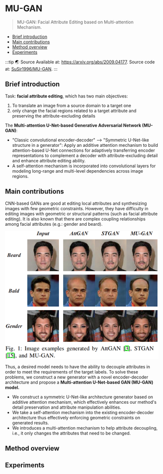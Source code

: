 # MU-GAN

> MU-GAN: Facial Attribute Editing based on Multi-attention Mechanism.

- [Brief introduction](#brief-introduction)
- [Main contributions](#main-contributions)
- [Method overview](#method-overview)
- [Experiments](#experiments)

:::tip 🌏 Source
Available at: <https://arxiv.org/abs/2009.04177>. Source code at: [SuSir1996/MU-GAN](https://github.com/SuSir1996/MU-GAN).
:::

## Brief introduction

Task: **facial attribute editing**, which has two main objectives:

1. To translate an image from a source domain to a target one
2. only change the facial regions related to a target attribute and preserving the attribute-excluding details

The **Multi-attention U-Net-based Generative Adversarial Network (MU-GAN)**:

- "Classic convolutional encoder-decoder" --> "Symmetric U-Net-like structure in a generator": Apply an additive attention mechanism to build attention-based U-Net connections for adaptively transferring encoder representations to complement a decoder with attribute-excluding detail and enhance attribute editing ability.
- A self-attention mechanism is incorporated into convolutional layers for modeling long-range and multi-level dependencies across image regions.

## Main contributions

CNN-based GANs are good at editing local attributes and synthesizing images with few geometric constraints. However, they have difficulty in editing images with geometric or structural patterns (such as facial attribute editing). It is also known that there are complex coupling relationships among facial attributes (e.g.: gender and beard).

![](./assets/2020-09-14-18-51-47.png)

Thus, a desired model needs to have the ability to decouple attributes in order to meet the requirements of the target labels. To solve these problems, we construct a new generator with a novel encoder-decoder architecture and propose a **Multi-attention U-Net-based GAN (MU-GAN) model.**

- We construct a symmetric U-Net-like architecture generator based on additive attention mechanism, which effectively enhances our method's detail preservation and attribute manipulation abilities.
- We take a self-attention mechanism into the existing encoder-decoder architecture thus effectively enforcing geometric constraints on generated results.
- We introduces a multi-attention mechanism to help attribute decoupling, i.e., it only changes the attributes that need to be changed.

## Method overview

## Experiments
